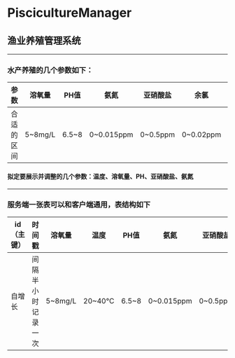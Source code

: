# PiscicultureManager
## 渔业养殖管理系统

-----

### 水产养殖的几个参数如下：
| 参数       | 溶氧量  | PH值  | 氨氮       | 亚硝酸盐 | 余氯      | 温度   |
| ---------- | ------- | ----- | ---------- | -------- | --------- | ------ |
| 合适的区间 | 5~8mg/L | 6.5~8 | 0~0.015ppm | 0~0.5ppm | 0~0.02ppm | 20~40℃ |

#### 拟定要展示并调整的几个参数：温度、溶氧量、PH、亚硝酸盐、氨氮

-----

### 服务端一张表可以和客户端通用，表结构如下
| id（主键） | 时间戳             | 溶氧量  | 温度   | PH值  | 氨氮       | 亚硝酸盐 |
| ---------- | ------------------ | ------- | ------ | ----- | ---------- | -------- |
| 自增长     | 间隔半小时记录一次 | 5~8mg/L | 20~40℃ | 6.5~8 | 0~0.015ppm | 0~0.5ppm |